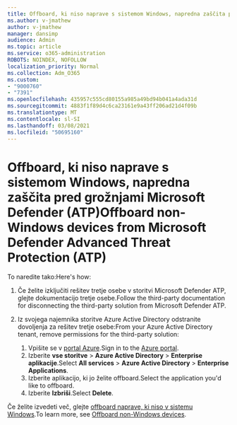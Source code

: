 ```yaml
---
title: Offboard, ki niso naprave s sistemom Windows, napredna zaščita pred grožnjami Microsoft Defender (ATP)
ms.author: v-jmathew
author: v-jmathew
manager: dansimp
audience: Admin
ms.topic: article
ms.service: o365-administration
ROBOTS: NOINDEX, NOFOLLOW
localization_priority: Normal
ms.collection: Adm_O365
ms.custom:
- "9000760"
- "7391"
ms.openlocfilehash: 435957c555cd80155a985a49bd94b041a4ada31d
ms.sourcegitcommit: 4883f1f89d4c6ca23161e9a43ff206ad21d4f09b
ms.translationtype: MT
ms.contentlocale: sl-SI
ms.lasthandoff: 03/08/2021
ms.locfileid: "50695160"
---
```

# <a name="offboard-non-windows-devices-from-microsoft-defender-advanced-threat-protection-atp"></a><span data-ttu-id="2e7c4-102">Offboard, ki niso naprave s sistemom Windows, napredna zaščita pred grožnjami Microsoft Defender (ATP)</span><span class="sxs-lookup"><span data-stu-id="2e7c4-102">Offboard non-Windows devices from Microsoft Defender Advanced Threat Protection (ATP)</span></span>

<span data-ttu-id="2e7c4-103">To naredite tako:</span><span class="sxs-lookup"><span data-stu-id="2e7c4-103">Here's how:</span></span>

1. <span data-ttu-id="2e7c4-104">Če želite izključiti rešitev tretje osebe v storitvi Microsoft Defender ATP, glejte dokumentacijo tretje osebe.</span><span class="sxs-lookup"><span data-stu-id="2e7c4-104">Follow the third-party documentation for disconnecting the third-party solution from Microsoft Defender ATP.</span></span>
2. <span data-ttu-id="2e7c4-105">Iz svojega najemnika storitve Azure Active Directory odstranite dovoljenja za rešitev tretje osebe:</span><span class="sxs-lookup"><span data-stu-id="2e7c4-105">From your Azure Active Directory tenant, remove permissions for the third-party solution:</span></span>

    1. <span data-ttu-id="2e7c4-106">Vpišite se v [portal Azure](https://go.microsoft.com/fwlink/?linkid=2125612).</span><span class="sxs-lookup"><span data-stu-id="2e7c4-106">Sign in to the [Azure portal](https://go.microsoft.com/fwlink/?linkid=2125612).</span></span>
    1. <span data-ttu-id="2e7c4-107">Izberite **vse storitve**  >  **Azure Active Directory**  >  **Enterprise aplikacije**.</span><span class="sxs-lookup"><span data-stu-id="2e7c4-107">Select **All services** > **Azure Active Directory** > **Enterprise Applications**.</span></span>
    1. <span data-ttu-id="2e7c4-108">Izberite aplikacijo, ki jo želite offboard.</span><span class="sxs-lookup"><span data-stu-id="2e7c4-108">Select the application you'd like to offboard.</span></span>
    1. <span data-ttu-id="2e7c4-109">Izberite **Izbriši**.</span><span class="sxs-lookup"><span data-stu-id="2e7c4-109">Select **Delete**.</span></span>

<span data-ttu-id="2e7c4-110">Če želite izvedeti več, glejte [offboard naprave, ki niso v sistemu Windows](https://go.microsoft.com/fwlink/?linkid=2143630).</span><span class="sxs-lookup"><span data-stu-id="2e7c4-110">To learn more, see [Offboard non-Windows devices](https://go.microsoft.com/fwlink/?linkid=2143630).</span></span>
